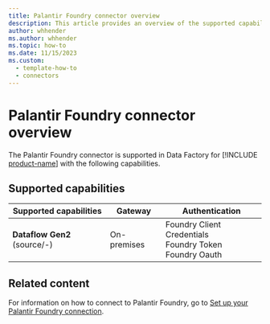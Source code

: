 ```yaml
---
title: Palantir Foundry connector overview
description: This article provides an overview of the supported capabilities of the Palantir Foundry connector.
author: whhender
ms.author: whhender
ms.topic: how-to
ms.date: 11/15/2023
ms.custom:
  - template-how-to
  - connectors
---
```


# Palantir Foundry connector overview

The Palantir Foundry connector is supported in Data Factory for [!INCLUDE [product-name](../includes/product-name.md)] with the following capabilities.

## Supported capabilities

| Supported capabilities| Gateway | Authentication|
|---------| --------| --------|
| **Dataflow Gen2** (source/-)|On-premises |Foundry Client Credentials<br> Foundry Token<br> Foundry Oauth |

## Related content

For information on how to connect to Palantir Foundry, go to [Set up your Palantir Foundry connection](connector-palantir-foundry.md).
